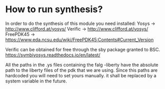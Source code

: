 How to run synthesis?
===============

In order to do the synthesis of this module you need installed:
Yosys ->  http://www.clifford.at/yosys/
Verific -> http://www.clifford.at/yosys/
FreePDK45  -> https://www.eda.ncsu.edu/wiki/FreePDK45:Contents#Current_Version

Verific can be obtained for free through the sby package granted to BSC.
https://symbiyosys.readthedocs.io/en/latest/

All the paths in the .ys files containing the falg -liberty have the absolute 
path to the liberty files of the pdk that we are using. Since this paths are
hardcoded you will need to set yours manually. it shall be replaced by a system
variable in the future.

